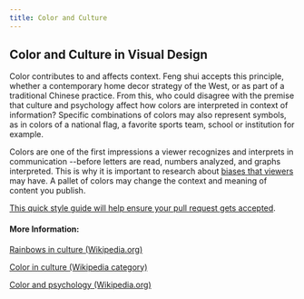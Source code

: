 ```yaml
---
title: Color and Culture
---
```

## Color and Culture in Visual Design


Color contributes to and affects context.
Feng shui accepts this principle, whether a contemporary home decor strategy of the West, or as part of a traditional Chinese practice.
From this, who could disagree with the premise that culture and psychology affect how colors are interpreted in context of information?
Specific combinations of colors may also represent symbols, as in colors of a national flag, a favorite sports team, school or institution for example.


Colors are one of the first impressions a viewer recognizes and interprets in communication --before letters are read, numbers analyzed, and graphs interpreted.
This is why it is important to research about [biases that viewers](/working-in-tech/unconscious-bias/index.md) may have.
A pallet of colors may change the context and meaning of content you publish.


<a href='https://github.com/freecodecamp/guides/blob/master/README.md' target='_blank' rel='nofollow'>This quick style guide will help ensure your pull request gets accepted</a>.

<!-- The article goes here, in GitHub-flavored Markdown. Feel free to add YouTube videos, images, and CodePen/JSBin embeds  -->

#### More Information:
<!-- Please add any articles you think might be helpful to read before writing the article -->

[Rainbows in culture (Wikipedia.org)](https://en.wikipedia.org/wiki/Rainbows_in_culture)

[Color in culture (Wikipedia category)](https://en.wikipedia.org/wiki/Category:Color_in_culture)

[Color and psychology (Wikipedia.org)](https://en.wikipedia.org/wiki/Color_psychology)

